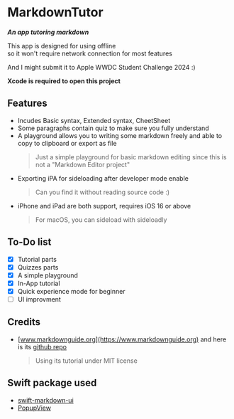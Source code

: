 # MarkdownTutor
***An app tutoring markdown***
 
This app is designed for using offline  
so it won't require network connection for most features

And I might submit it to Apple WWDC Student Challenge 2024 :)

**Xcode is required to open this project**

## Features

- Incudes Basic syntax, Extended syntax, CheetSheet
- Some paragraphs contain quiz to make sure you fully understand
- A playground allows you to writing some markdown freely and able to copy to clipboard or export as file
    > Just a simple playground for basic markdown editing since this is not a "Markdown Editor project"
- Exporting iPA for sideloading after developer mode enable
    > Can you find it without reading source code :) 
- iPhone and iPad are both support, requires iOS 16 or above
    > For macOS, you can sideload with sideloadly

## To-Do list
- [x] Tutorial parts
- [x] Quizzes parts
- [x] A simple playground
- [x] In-App tutorial
- [x] Quick experience mode for beginner
- [ ] UI improvment

## Credits
- [www.markdownguide.org](https://www.markdownguide.org) and here is its [github repo](https://github.com/mattcone/markdown-guide)
    >  Using its tutorial under MIT license
    
## Swift package used 

- [swift-markdown-ui](https://github.com/gonzalezreal/swift-markdown-ui)
- [PopupView](https://github.com/exyte/PopupView)
